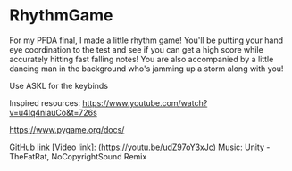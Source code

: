 # RhythmGame

For my PFDA final, I made a little rhythm game! You'll be putting your hand eye coordination to the test and see if you can get a high score while accurately hitting fast falling notes! You are also accompanied by a little dancing man in the background who's jamming up a storm along with you! 

Use ASKL for the keybinds

Inspired resources: 
https://www.youtube.com/watch?v=u4Iq4niauCo&t=726s

https://www.pygame.org/docs/ 

[GitHub link](https://github.com/z3nnii/RhythmGame)
[Video link]: (https://youtu.be/udZ97oY3xJc)
Music: Unity - TheFatRat, NoCopyrightSound Remix

